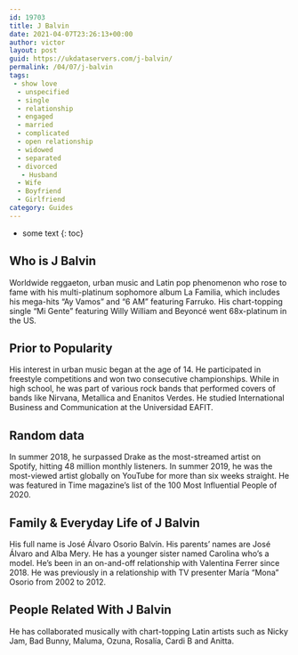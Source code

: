 ```yaml
---
id: 19703
title: J Balvin
date: 2021-04-07T23:26:13+00:00
author: victor
layout: post
guid: https://ukdataservers.com/j-balvin/
permalink: /04/07/j-balvin
tags:
 - show love
  - unspecified
  - single
  - relationship
  - engaged
  - married
  - complicated
  - open relationship
  - widowed
  - separated
  - divorced
   - Husband
  - Wife
  - Boyfriend
  - Girlfriend
category: Guides
---
```


* some text
{: toc}


## Who is J Balvin



Worldwide reggaeton, urban music and Latin pop phenomenon who rose to fame with his multi-platinum sophomore album La Familia, which includes his mega-hits &#8220;Ay Vamos&#8221; and &#8220;6 AM&#8221; featuring Farruko. His chart-topping single &#8220;Mi Gente&#8221; featuring Willy William and Beyoncé went 68x-platinum in the US.

                
                
                
## Prior to Popularity



His interest in urban music began at the age of 14. He participated in freestyle competitions and won two consecutive championships. While in high school, he was part of various rock bands that performed covers of bands like Nirvana, Metallica and Enanitos Verdes. He studied International Business and Communication at the Universidad EAFIT. 

                
                
                
## Random data



In summer 2018, he surpassed Drake as the most-streamed artist on Spotify, hitting 48 million monthly listeners. In summer 2019, he was the most-viewed artist globally on YouTube for more than six weeks straight. He was featured in Time magazine&#8217;s list of the 100 Most Influential People of 2020. 

                
                
                
## Family & Everyday Life of J Balvin



His full name is José Álvaro Osorio Balvín. His parents&#8217; names are José Álvaro and Alba Mery. He has a younger sister named Carolina who&#8217;s a model. He&#8217;s been in an on-and-off relationship with Valentina Ferrer since 2018. He was previously in a relationship with TV presenter María &#8220;Mona&#8221; Osorio from 2002 to 2012. 

                
                
                
## People Related With J Balvin



He has collaborated musically with chart-topping Latin artists such as Nicky Jam, Bad Bunny, Maluma, Ozuna, Rosalía, Cardi B and Anitta.

                
              
            
          
          
          
